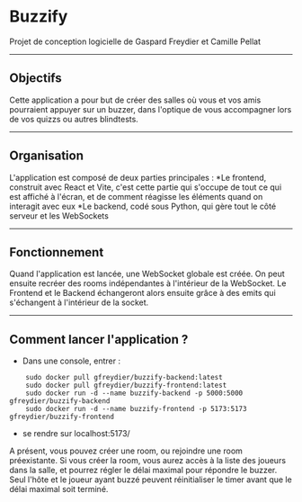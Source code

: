 # Buzzify
Projet de conception logicielle de Gaspard Freydier et Camille Pellat

***
## Objectifs

Cette application a pour but de créer des salles où vous et vos amis pourraient appuyer sur un buzzer, dans l'optique de vous accompagner lors de vos quizzs ou autres blindtests.

***
## Organisation

L'application est composé de deux parties principales :
*Le frontend, construit avec React et Vite, c'est cette partie qui s'occupe de tout ce qui est affiché à l'écran, et de comment réagisse les éléments quand on interagit avec eux
*Le backend, codé sous Python, qui gère tout le côté serveur et les WebSockets

***
## Fonctionnement

Quand l'application est lancée, une WebSocket globale est créée. On peut ensuite recréer des rooms indépendantes à l'intérieur de la WebSocket. Le Frontend et le Backend échangeront alors ensuite grâce à des emits qui s'échangent à l'intérieur de la socket.

***
## Comment lancer l'application ?

* Dans une console, entrer : 
```
    sudo docker pull gfreydier/buzzify-backend:latest
    sudo docker pull gfreydier/buzzify-frontend:latest
    sudo docker run -d --name buzzify-backend -p 5000:5000 gfreydier/buzzify-backend
    sudo docker run -d --name buzzify-frontend -p 5173:5173 gfreydier/buzzify-frontend
```
* se rendre sur localhost:5173/

A présent, vous pouvez créer une room, ou rejoindre une room préexistante. Si vous créer la room, vous aurez accès à la liste des joueurs dans la salle, et pourrez régler le délai maximal pour répondre le buzzer. Seul l'hôte et le joueur ayant buzzé peuvent réinitialiser le timer avant que le délai maximal soit terminé.
